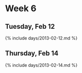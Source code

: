 # Week 6



## Tuesday, Feb 12

{% include days/2013-02-12.md %}

## Thursday, Feb 14

{% include days/2013-02-14.md %}

